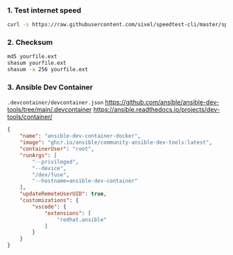 
### 1. Test internet speed 
```sh
curl -s https://raw.githubusercontent.com/sivel/speedtest-cli/master/speedtest.py | python -
```

### 2. Checksum
```bash
md5 yourfile.ext
shasum yourfile.ext
shasum -a 256 yourfile.ext
```

### 3. Ansible Dev Container
`.devcontainer/devcontainer.json`
https://github.com/ansible/ansible-dev-tools/tree/main/.devcontainer
https://ansible.readthedocs.io/projects/dev-tools/container/

```json
{
	"name": "ansible-dev-container-docker",
	"image": "ghcr.io/ansible/community-ansible-dev-tools:latest",
	"containerUser": "root",
	"runArgs": [
		"--privileged",
		"--device",
		"/dev/fuse",
		"--hostname=ansible-dev-container"
	],
	"updateRemoteUserUID": true,
	"customizations": {
		"vscode": {
			"extensions": [
				"redhat.ansible"
			]
		}
	}
}
```